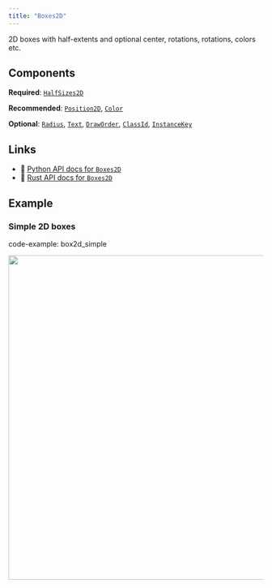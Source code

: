 ```yaml
---
title: "Boxes2D"
---
```


2D boxes with half-extents and optional center, rotations, rotations, colors etc.

## Components

**Required**: [`HalfSizes2D`](../components/half_sizes2d.md)

**Recommended**: [`Position2D`](../components/position2d.md), [`Color`](../components/color.md)

**Optional**: [`Radius`](../components/radius.md), [`Text`](../components/text.md), [`DrawOrder`](../components/draw_order.md), [`ClassId`](../components/class_id.md), [`InstanceKey`](../components/instance_key.md)

## Links
 * 🐍 [Python API docs for `Boxes2D`](https://ref.rerun.io/docs/python/nightly/common/archetypes#rerun.archetypes.Boxes2D)
 * 🦀 [Rust API docs for `Boxes2D`](https://docs.rs/rerun/0.9.0-alpha.10/rerun/archetypes/struct.Boxes2D.html)

## Example

### Simple 2D boxes

code-example: box2d_simple

<center>
<picture>
  <source media="(max-width: 480px)" srcset="https://static.rerun.io/box2d_simple/ac4424f3cf747382867649610cbd749c45b2020b/480w.png">
  <source media="(max-width: 768px)" srcset="https://static.rerun.io/box2d_simple/ac4424f3cf747382867649610cbd749c45b2020b/768w.png">
  <source media="(max-width: 1024px)" srcset="https://static.rerun.io/box2d_simple/ac4424f3cf747382867649610cbd749c45b2020b/1024w.png">
  <source media="(max-width: 1200px)" srcset="https://static.rerun.io/box2d_simple/ac4424f3cf747382867649610cbd749c45b2020b/1200w.png">
  <img src="https://static.rerun.io/box2d_simple/ac4424f3cf747382867649610cbd749c45b2020b/full.png" width="640">
</picture>
</center>

